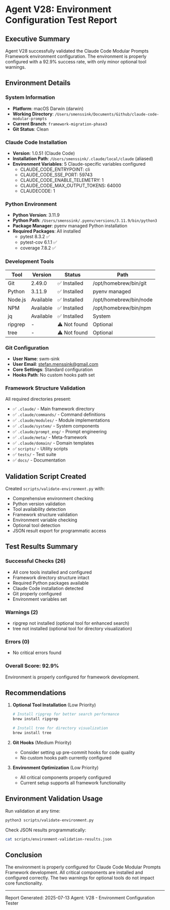 # Agent V28: Environment Configuration Test Report

## Executive Summary
Agent V28 successfully validated the Claude Code Modular Prompts Framework environment configuration. The environment is properly configured with a 92.9% success rate, with only minor optional tool warnings.

## Environment Details

### System Information
- **Platform**: macOS Darwin (darwin)
- **Working Directory**: `/Users/smenssink/Documents/Github/claude-code-modular-prompts`
- **Current Branch**: `framework-migration-phase3`
- **Git Status**: Clean

### Claude Code Installation
- **Version**: 1.0.51 (Claude Code)
- **Installation Path**: `/Users/smenssink/.claude/local/claude` (aliased)
- **Environment Variables**: 5 Claude-specific variables configured
  - CLAUDE_CODE_ENTRYPOINT: cli
  - CLAUDE_CODE_SSE_PORT: 59743
  - CLAUDE_CODE_ENABLE_TELEMETRY: 1
  - CLAUDE_CODE_MAX_OUTPUT_TOKENS: 64000
  - CLAUDECODE: 1

### Python Environment
- **Python Version**: 3.11.9
- **Python Path**: `/Users/smenssink/.pyenv/versions/3.11.9/bin/python3`
- **Package Manager**: pyenv managed Python installation
- **Required Packages**: All installed
  - pytest 8.3.2 ✅
  - pytest-cov 6.1.1 ✅
  - coverage 7.8.2 ✅

### Development Tools
| Tool | Version | Status | Path |
|------|---------|--------|------|
| Git | 2.49.0 | ✅ Installed | /opt/homebrew/bin/git |
| Python | 3.11.9 | ✅ Installed | pyenv managed |
| Node.js | Available | ✅ Installed | /opt/homebrew/bin/node |
| NPM | Available | ✅ Installed | /opt/homebrew/bin/npm |
| jq | Available | ✅ Installed | System |
| ripgrep | - | ⚠️ Not found | Optional |
| tree | - | ⚠️ Not found | Optional |

### Git Configuration
- **User Name**: swm-sink
- **User Email**: stefan.menssink@gmail.com
- **Core Settings**: Standard configuration
- **Hooks Path**: No custom hooks path set

### Framework Structure Validation
All required directories present:
- ✅ `.claude/` - Main framework directory
- ✅ `.claude/commands/` - Command definitions
- ✅ `.claude/modules/` - Module implementations
- ✅ `.claude/system/` - System components
- ✅ `.claude/prompt_eng/` - Prompt engineering
- ✅ `.claude/meta/` - Meta-framework
- ✅ `.claude/domain/` - Domain templates
- ✅ `scripts/` - Utility scripts
- ✅ `tests/` - Test suite
- ✅ `docs/` - Documentation

## Validation Script Created
Created `scripts/validate-environment.py` with:
- Comprehensive environment checking
- Python version validation
- Tool availability detection
- Framework structure validation
- Environment variable checking
- Optional tool detection
- JSON result export for programmatic access

## Test Results Summary

### Successful Checks (26)
- All core tools installed and configured
- Framework directory structure intact
- Required Python packages available
- Claude Code installation detected
- Git properly configured
- Environment variables set

### Warnings (2)
- ripgrep not installed (optional tool for enhanced search)
- tree not installed (optional tool for directory visualization)

### Errors (0)
- No critical errors found

### Overall Score: 92.9%
Environment is properly configured for framework development.

## Recommendations

1. **Optional Tool Installation** (Low Priority)
   ```bash
   # Install ripgrep for better search performance
   brew install ripgrep
   
   # Install tree for directory visualization
   brew install tree
   ```

2. **Git Hooks** (Medium Priority)
   - Consider setting up pre-commit hooks for code quality
   - No custom hooks path currently configured

3. **Environment Optimization** (Low Priority)
   - All critical components properly configured
   - Current setup supports all framework functionality

## Environment Validation Usage

Run validation at any time:
```bash
python3 scripts/validate-environment.py
```

Check JSON results programmatically:
```bash
cat scripts/environment-validation-results.json
```

## Conclusion
The environment is properly configured for Claude Code Modular Prompts Framework development. All critical components are installed and configured correctly. The two warnings for optional tools do not impact core functionality.

---
Report Generated: 2025-07-13
Agent: V28 - Environment Configuration Tester